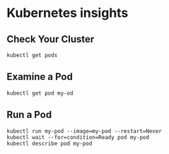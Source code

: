 Kubernetes insights
===================

Check Your Cluster
-----------------

```kubectl get pods```

Examine a Pod
-------------

```kubectl get pod my-od```

Run a Pod
---------

```
kubectl run my-pod --image=my-pod --restart=Never
kubectl wait --for=condition=Ready pod my-pod
kubectl describe pod my-pod

```
